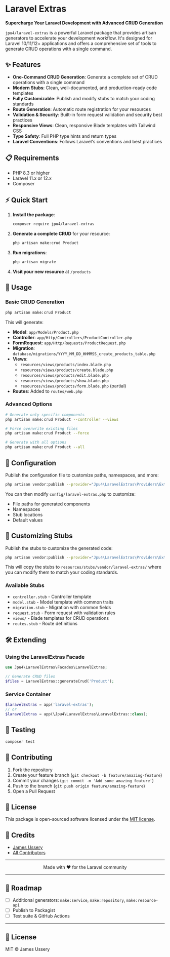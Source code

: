 # Laravel Extras

**Supercharge Your Laravel Development with Advanced CRUD Generation**

`jpu4/laravel-extras` is a powerful Laravel package that provides artisan generators to accelerate your development workflow. It's designed for Laravel 10/11/12+ applications and offers a comprehensive set of tools to generate CRUD operations with a single command.

## ✨ Features

- **One-Command CRUD Generation**: Generate a complete set of CRUD operations with a single command
- **Modern Stubs**: Clean, well-documented, and production-ready code templates
- **Fully Customizable**: Publish and modify stubs to match your coding standards
- **Route Generation**: Automatic route registration for your resources
- **Validation & Security**: Built-in form request validation and security best practices
- **Responsive Views**: Clean, responsive Blade templates with Tailwind CSS
- **Type Safety**: Full PHP type hints and return types
- **Laravel Conventions**: Follows Laravel's conventions and best practices

## 📋 Requirements

- PHP 8.3 or higher
- Laravel 11.x or 12.x
- Composer

## ⚡ Quick Start

1. **Install the package**:

   ```bash
   composer require jpu4/laravel-extras
   ```

2. **Generate a complete CRUD** for your resource:

   ```bash
   php artisan make:crud Product
   ```

3. **Run migrations**:

   ```bash
   php artisan migrate
   ```

4. **Visit your new resource** at `/products`

## 🚀 Usage

### Basic CRUD Generation

```bash
php artisan make:crud Product
```

This will generate:

- **Model**: `app/Models/Product.php`
- **Controller**: `app/Http/Controllers/ProductController.php`
- **FormRequest**: `app/Http/Requests/ProductRequest.php`
- **Migration**: `database/migrations/YYYY_MM_DD_HHMMSS_create_products_table.php`
- **Views**:
  - `resources/views/products/index.blade.php`
  - `resources/views/products/create.blade.php`
  - `resources/views/products/edit.blade.php`
  - `resources/views/products/show.blade.php`
  - `resources/views/products/form.blade.php` (partial)
- **Routes**: Added to `routes/web.php`

### Advanced Options

```bash
# Generate only specific components
php artisan make:crud Product --controller --views

# Force overwrite existing files
php artisan make:crud Product --force

# Generate with all options
php artisan make:crud Product --all
```

## 🔧 Configuration

Publish the configuration file to customize paths, namespaces, and more:

```bash
php artisan vendor:publish --provider="Jpu4\LaravelExtras\Providers\ExtrasServiceProvider" --tag=laravel-extras-config
```

You can then modify `config/laravel-extras.php` to customize:

- File paths for generated components
- Namespaces
- Stub locations
- Default values

## 🎨 Customizing Stubs

Publish the stubs to customize the generated code:

```bash
php artisan vendor:publish --provider="Jpu4\LaravelExtras\Providers\ExtrasServiceProvider" --tag=laravel-extras-stubs
```

This will copy the stubs to `resources/stubs/vendor/laravel-extras/` where you can modify them to match your coding standards.

### Available Stubs

- `controller.stub` - Controller template
- `model.stub` - Model template with common traits
- `migration.stub` - Migration with common fields
- `request.stub` - Form request with validation rules
- `views/` - Blade templates for CRUD operations
- `routes.stub` - Route definitions

## 🛠️ Extending

### Using the LaravelExtras Facade

```php
use Jpu4\LaravelExtras\Facades\LaravelExtras;

// Generate CRUD files
$files = LaravelExtras::generateCrud('Product');
```

### Service Container

```php
$laravelExtras = app('laravel-extras');
// or
$laravelExtras = app(\Jpu4\LaravelExtras\LaravelExtras::class);
```

## 🧪 Testing

```bash
composer test
```

## 🤝 Contributing

1. Fork the repository
2. Create your feature branch (`git checkout -b feature/amazing-feature`)
3. Commit your changes (`git commit -m 'Add some amazing feature'`)
4. Push to the branch (`git push origin feature/amazing-feature`)
5. Open a Pull Request

## 📄 License

This package is open-sourced software licensed under the [MIT license](https://opensource.org/licenses/MIT).

## 🌟 Credits

- [James Ussery](https://github.com/jpu4)
- [All Contributors](../../contributors)

---

<p align="center">
    Made with ❤️ for the Laravel community
</p>

---

## 🎯 Roadmap

* [ ] Additional generators: `make:service`, `make:repository`, `make:resource-api`
* [ ] Publish to Packagist
* [ ] Test suite & GitHub Actions

---

## 📄 License

MIT © James Ussery

